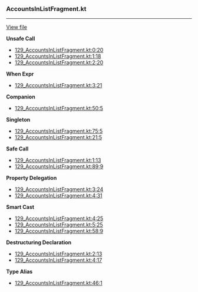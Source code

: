 ### AccountsInListFragment.kt
---
[View file](files/129_AccountsInListFragment.kt)

**Unsafe Call**

 - [129_AccountsInListFragment.kt:0:20](files/129_AccountsInListFragment.kt#L0:)
 - [129_AccountsInListFragment.kt:1:18](files/129_AccountsInListFragment.kt#L1:)
 - [129_AccountsInListFragment.kt:2:20](files/129_AccountsInListFragment.kt#L2:)

**When Expr**

 - [129_AccountsInListFragment.kt:3:21](files/129_AccountsInListFragment.kt#L3:)

**Companion**

 - [129_AccountsInListFragment.kt:50:5](files/129_AccountsInListFragment.kt#L50)

**Singleton**

 - [129_AccountsInListFragment.kt:75:5](files/129_AccountsInListFragment.kt#L75)
 - [129_AccountsInListFragment.kt:21:5](files/129_AccountsInListFragment.kt#L21)

**Safe Call**

 - [129_AccountsInListFragment.kt:1:13](files/129_AccountsInListFragment.kt#L1:)
 - [129_AccountsInListFragment.kt:89:9](files/129_AccountsInListFragment.kt#L89)

**Property Delegation**

 - [129_AccountsInListFragment.kt:3:24](files/129_AccountsInListFragment.kt#L3:)
 - [129_AccountsInListFragment.kt:4:31](files/129_AccountsInListFragment.kt#L4:)

**Smart Cast**

 - [129_AccountsInListFragment.kt:4:25](files/129_AccountsInListFragment.kt#L4:)
 - [129_AccountsInListFragment.kt:5:25](files/129_AccountsInListFragment.kt#L5:)
 - [129_AccountsInListFragment.kt:58:9](files/129_AccountsInListFragment.kt#L58)

**Destructuring Declaration**

 - [129_AccountsInListFragment.kt:2:13](files/129_AccountsInListFragment.kt#L2:)
 - [129_AccountsInListFragment.kt:4:17](files/129_AccountsInListFragment.kt#L4:)

**Type Alias**

 - [129_AccountsInListFragment.kt:46:1](files/129_AccountsInListFragment.kt#L46)
